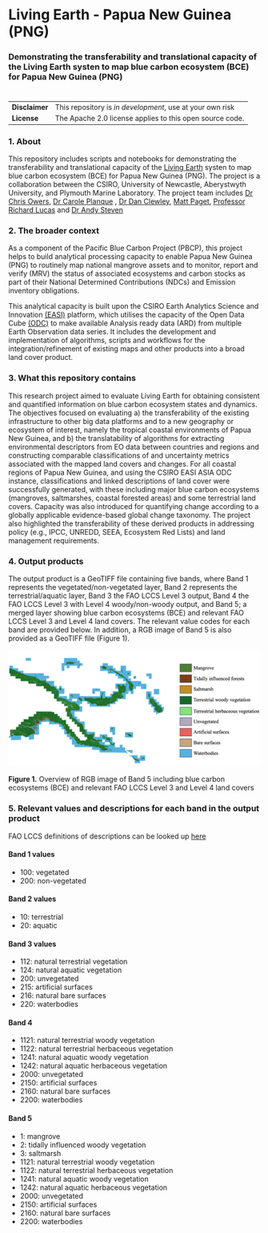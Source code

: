 #  Living Earth - Papua New Guinea (PNG)

### Demonstrating the transferability and translational capacity of the Living Earth systen to map blue carbon ecosystem (BCE) for Papua New Guinea (PNG)

#

| | |
|-|-|
|__Disclaimer__| This repository is *in development*, use at your own risk |
|__License__| The Apache 2.0 license applies to this open source code. |

### 1. About
This repository includes scripts and notebooks for demonstrating the transferability and translational capacity of the [Living Earth](https://bitbucket.org/au-eoed/livingearth_lccs/src/main/) systen to map blue carbon ecosystem (BCE) for Papua New Guinea (PNG). The project is a collaboration between the CSIRO, University of Newcastle, Aberystwyth University, and Plymouth Marine Laboratory. The project team includes [Dr Chris Owers](https://www.newcastle.edu.au/profile/chris-owers), [Dr Carole Planque](https://research.aber.ac.uk/en/persons/carole-planque-3) , [Dr Dan Clewley](https://www.pml.ac.uk/People/Dr-Daniel-Clewley), [Matt Paget](https://people.csiro.au/P/M/matt-paget), [Professor Richard Lucas](https://research.aber.ac.uk/en/persons/richard-lucas) and [Dr Andy Steven](https://scholar.google.com.au/citations?user=-vCqGB8AAAAJ&hl=en)

### 2. The broader context
As a component of the Pacific Blue Carbon Project (PBCP), this project helps to build analytical processing capacity to enable Papua New Guinea (PNG) to routinely map national mangrove assets and to monitor, report and verify (MRV) the status of associated ecosystems and carbon stocks as part of their National Determined Contributions (NDCs) and Emission inventory obligations.

This analytical capacity is built upon the CSIRO Earth Analytics Science and Innovation [(EASI)](https://research.csiro.au/cceo/underpinning-technologies/earth-analytics/) platform, which utilises the capacity of the Open Data Cube [(ODC)](https://www.opendatacube.org/) to make available Analysis ready data (ARD) from multiple Earth Observation data series. It includes the development and implementation of algorithms, scripts and workflows for the integration/refinement of existing maps and other products into a broad land cover product.

### 3. What this repository contains
This research project aimed to evaluate Living Earth for obtaining consistent and quantified information on blue carbon ecosystem states and dynamics. The objectives focused on evaluating a) the transferability of the existing infrastructure to other big data platforms and to a new geography or ecosystem of interest, namely the tropical coastal environments of Papua New Guinea, and b) the translatability of algorithms for extracting environmental descriptors from EO data between countries and regions and constructing comparable classifications of and uncertainty metrics associated with the mapped land covers and changes. For all coastal regions of Papua New Guinea, and using the CSIRO EASI ASIA ODC instance, classifications and linked descriptions of land cover were successfully generated, with these including major blue carbon ecosystems (mangroves, saltmarshes, coastal forested areas) and some terrestrial land covers. Capacity was also introduced for quantifying change according to a globally applicable evidence-based global change taxonomy. The project also highlighted the transferability of these derived products in addressing policy (e.g., IPCC, UNREDD, SEEA, Ecosystem Red Lists) and land management requirements.

### 4. Output products
The output product is a GeoTIFF file containing five bands, where Band 1 represents the vegetated/non-vegetated layer, Band 2 represents the terrestrial/aquatic layer, Band 3 the FAO LCCS Level 3 output, Band 4 the FAO LCCS Level 3 with Level 4 woody/non-woody output, and Band 5; a merged layer showing blue carbon ecosystems (BCE) and relevant FAO LCCS Level 3 and Level 4 land covers. The relevant value codes for each band are provided below. In addition, a RGB image of Band 5 is also provided as a GeoTIFF file (Figure 1).

<img src="figures/png_lccs_classification_v0_2_data_merged_overview.png" width="" height="" />

__Figure 1.__ Overview of RGB image of Band 5 including blue carbon ecosystems (BCE) and relevant FAO LCCS Level 3 and Level 4 land covers


### 5. Relevant values and descriptions for each band in the output product
FAO LCCS definitions of descriptions can be looked up [here](https://www.fao.org/land-water/land/land-governance/land-resources-planning-toolbox/category/details/en/c/1036361/#:~:text=The%20Land%20Cover%20Classification%20System,and%20mapping%20of%20land%20cover.)


#### Band 1 values
- 100: vegetated 
- 200: non-vegetated

#### Band 2 values
- 10: terrestrial
- 20: aquatic

#### Band 3 values
- 112: natural terrestrial vegetation
- 124: natural aquatic vegetation
- 200: unvegetated
- 215: artificial surfaces
- 216: natural bare surfaces
- 220: waterbodies

#### Band 4
- 1121: natural terrestrial woody vegetation
- 1122: natural terrestrial herbaceous vegetation
- 1241: natural aquatic woody vegetation
- 1242: natural aquatic herbaceous vegetation
- 2000: unvegetated
- 2150: artificial surfaces
- 2160: natural bare surfaces
- 2200: waterbodies

#### Band 5
- 1: mangrove
- 2: tidally influenced woody vegetation
- 3: saltmarsh
- 1121: natural terrestrial woody vegetation
- 1122: natural terrestrial herbaceous vegetation
- 1241: natural aquatic woody vegetation
- 1242: natural aquatic herbaceous vegetation
- 2000: unvegetated
- 2150: artificial surfaces
- 2160: natural bare surfaces
- 2200: waterbodies
